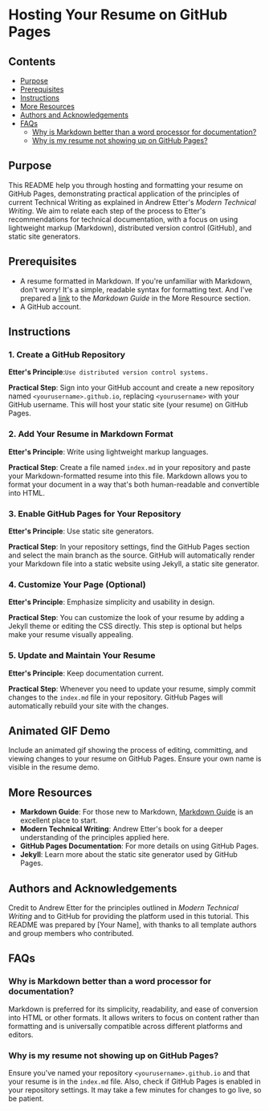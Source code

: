 # Hosting Your Resume on GitHub Pages

## Contents

- [Purpose](#Purpose)
- [Prerequisites](#Prerequisites)
- [Instructions](#Instructions)
- [More Resources](#More-Resources)
- [Authors and Acknowledgements](#Authors-and-Acknowledgements)
- [FAQs](#FAQs)
  - [Why is Markdown better than a word processor for documentation?](#Why-is-Markdown-better-than-a-word-processor-for-documentation?)
  - [Why is my resume not showing up on GitHub Pages?](Why-is-my-resume-not-showing-up-on-GitHub-Pages?)

## Purpose

This README help you through hosting and formatting your resume on GitHub Pages, demonstrating practical application of the principles of current Technical Writing as explained in Andrew Etter's *Modern Technical Writing*. We aim to relate each step of the process to Etter's recommendations for technical documentation, with a focus on using lightweight markup (Markdown), distributed version control (GitHub), and static site generators.

## Prerequisites

- A resume formatted in Markdown. If you're unfamiliar with Markdown, don't worry! It's a simple, readable syntax for formatting text. And I've prepared a [link](#Markdown-Guide) to the *Markdown Guide* in the More Resource section.
- A GitHub account.

## Instructions

### 1. Create a GitHub Repository

**Etter's Principle**:```Use distributed version control systems.```

**Practical Step**: Sign into your GitHub account and create a new repository named `<yourusername>.github.io`, replacing `<yourusername>` with your GitHub username. This will host your static site (your resume) on GitHub Pages.

### 2. Add Your Resume in Markdown Format

**Etter's Principle**: Write using lightweight markup languages.

**Practical Step**: Create a file named `index.md` in your repository and paste your Markdown-formatted resume into this file. Markdown allows you to format your document in a way that's both human-readable and convertible into HTML.

### 3. Enable GitHub Pages for Your Repository

**Etter's Principle**: Use static site generators.

**Practical Step**: In your repository settings, find the GitHub Pages section and select the main branch as the source. GitHub will automatically render your Markdown file into a static website using Jekyll, a static site generator.

### 4. Customize Your Page (Optional)

**Etter's Principle**: Emphasize simplicity and usability in design.

**Practical Step**: You can customize the look of your resume by adding a Jekyll theme or editing the CSS directly. This step is optional but helps make your resume visually appealing.

### 5. Update and Maintain Your Resume

**Etter's Principle**: Keep documentation current.

**Practical Step**: Whenever you need to update your resume, simply commit changes to the `index.md` file in your repository. GitHub Pages will automatically rebuild your site with the changes.

## Animated GIF Demo

Include an animated gif showing the process of editing, committing, and viewing changes to your resume on GitHub Pages. Ensure your own name is visible in the resume demo.

## More Resources

- **Markdown Guide**: For those new to Markdown, [Markdown Guide](https://www.markdownguide.org/getting-started/) is an excellent place to start.
- **Modern Technical Writing**: Andrew Etter's book for a deeper understanding of the principles applied here.
- **GitHub Pages Documentation**: For more details on using GitHub Pages.
- **Jekyll**: Learn more about the static site generator used by GitHub Pages.

## Authors and Acknowledgements

Credit to Andrew Etter for the principles outlined in *Modern Technical Writing* and to GitHub for providing the platform used in this tutorial. This README was prepared by [Your Name], with thanks to all template authors and group members who contributed.

## FAQs

### Why is Markdown better than a word processor for documentation?

Markdown is preferred for its simplicity, readability, and ease of conversion into HTML or other formats. It allows writers to focus on content rather than formatting and is universally compatible across different platforms and editors.

### Why is my resume not showing up on GitHub Pages?

Ensure you've named your repository `<yourusername>.github.io` and that your resume is in the `index.md` file. Also, check if GitHub Pages is enabled in your repository settings. It may take a few minutes for changes to go live, so be patient.
